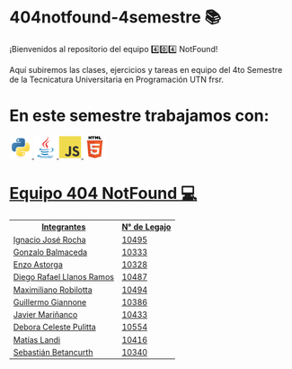 # 404notfound-4semestre 📚
¡Bienvenidos al repositorio del equipo 4️⃣0️⃣4️⃣ NotFound! 

Aquí subiremos las clases, ejercicios y tareas en equipo del 4to Semestre de la Tecnicatura Universitaria en Programación UTN frsr.


# En este semestre trabajamos con:
<p align="left"> <a href="https://www.w3.org/html/" target="_blank" rel="noreferrer"><img src="https://raw.githubusercontent.com/devicons/devicon/master/icons/python/python-original.svg" alt="python" width="40" height="40"/> </a> <a href="https://www.java.com" target="_blank" rel="noreferrer"> <img src="https://raw.githubusercontent.com/devicons/devicon/master/icons/java/java-original.svg" alt="java" width="40" height="40"/> </a><a href="https://developer.mozilla.org/en-US/docs/Web/JavaScript" target="_blank" rel="noreferrer"> <img src="https://raw.githubusercontent.com/devicons/devicon/master/icons/javascript/javascript-original.svg" alt="javascript" width="40" height="40"/> <img src="https://raw.githubusercontent.com/devicons/devicon/master/icons/html5/html5-original-wordmark.svg" alt="html5" width="40" height="40"/> </a> </a>  <a href="https://www.python.org" target="_blank" rel="noreferrer"> </p>

# Equipo 404 NotFound 💻

<table>
  <tr>
    <th>Integrantes</th>
    <th>N° de Legajo</th>
  </tr>
  <tr>
    <td>Ignacio José Rocha</td>
    <td>10495</td>
  </tr>
  <tr>
    <td>Gonzalo Balmaceda</td>
    <td>10333</td>
  </tr>
  <tr>
    <td>Enzo Astorga</td>
    <td>10328</td>
  </tr>
  <tr>
    <td>Diego Rafael Llanos Ramos</td>
    <td>10487</td>
  </tr>
  <tr>
    <td>Maximiliano Robilotta</td>
    <td>10494</td>
  </tr>
  <tr>
    <td>Guillermo Giannone</td>
    <td>10386</td>
  </tr>
  <tr>
    <td>Javier Mariñanco</td>
    <td>10433</td>
  </tr>
  <tr>
    <td>Debora Celeste Pulitta</td>
    <td> 10554 </td>
  </tr>
  <tr>
    <td>Matías Landi</td>
    <td>10416</td>
  </tr>
  <tr>
    <td>Sebastián Betancurth</td>
    <td>10340</td>
  </tr>
</table>
